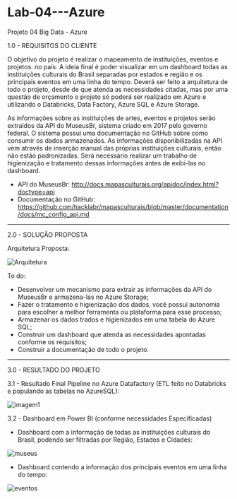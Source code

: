 # Lab-04---Azure
Projeto 04 Big Data - Azure 


1.0 - REQUISITOS DO CLIENTE

O objetivo do projeto é realizar o mapeamento de instituições, eventos e projetos. no país. A ideia final é poder visualizar em um dashboard todas as instituições culturais do Brasil separadas por estados e região e os principais eventos em uma linha do tempo.
Deverá ser feito a arquitetura de todo o projeto, desde de que atenda as necessidades citadas, mas por uma questão de orçamento o projeto só poderá ser realizado em Azure e utilizando o Databricks, Data Factory, Azure SQL e Azure Storage.

As informações sobre as instituições de artes, eventos e projetos serão extraídos da API do MuseusBr, sistema criado em 2017 pelo governo federal. O sistema possui uma documentação no GitHub sobre como consumir os dados armazenados. As informações disponibilizadas na API vem através de inserção manual das próprias instituições culturais, então não estão padronizadas. Será necessário realizar um trabalho de higienização e tratamento dessas informações antes de exibi-las no dashboard. 

- API do MuseusBr: http://docs.mapasculturais.org/apidoc/index.html?doctype=api
- Documentação no GitHub: https://github.com/hacklabr/mapasculturais/blob/master/documentation/docs/mc_config_api.md

-----------------------------------------------------------------------------------------------------------------------------------------------------------------------

2.0 - SOLUÇÃO PROPOSTA

Arquitetura Proposta:

![Arquitetura](https://user-images.githubusercontent.com/57818977/220213678-29211644-d726-41f5-8fa8-b4228a8a7893.png)

To do:
- Desenvolver um mecanismo para extrair as informações da API do MuseusBr e armazena-las no Azure Storage;
- Fazer o tratamento e higienização dos dados, você possuí autonomia para escolher a melhor ferramenta ou plataforma para esse processo;
- Armazenar os dados trados e higienizados em uma tabela do Azure SQL;
- Construir um dashboard que atenda as necessidades apontadas conforme os requisitos;
- Construir a documentação de todo o projeto.


-----------------------------------------------------------------------------------------------------------------------------------------------------------------------

3.0 - RESULTADO DO PROJETO

3.1 - Resultado Final Pipeline no Azure Datafactory (ETL feito no Databricks e populando as tabelas no AzureSQL):

![imagem1](https://user-images.githubusercontent.com/57818977/220213941-6c137ae0-e0c2-4541-9b0f-b94478a65488.png)

3.2 - Dashboard em Power BI (conforme necessidades Especificadas)

 - Dashboard com a informação de todas as instituições culturais do Brasil, podendo ser filtradas por Região, Estados e Cidades:

![museus](https://user-images.githubusercontent.com/57818977/220329930-3afd9b7b-5a13-437a-88cf-bf95e2088059.png)

 - Dashboard contendo a informação dos principais eventos em uma linha do tempo:

![eventos](https://user-images.githubusercontent.com/57818977/220330030-bd3d823a-f10e-47e2-b491-c0d6c07c3eec.png)


